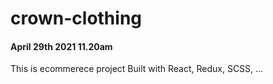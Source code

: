 # crown-clothing
 #### April 29th 2021 11.20am
 This is ecommerece project Built with React, Redux, SCSS, ...
